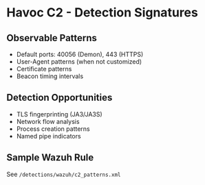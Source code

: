 ﻿# Havoc C2 - Detection Signatures

## Observable Patterns
- Default ports: 40056 (Demon), 443 (HTTPS)
- User-Agent patterns (when not customized)
- Certificate patterns
- Beacon timing intervals

## Detection Opportunities
- TLS fingerprinting (JA3/JA3S)
- Network flow analysis
- Process creation patterns
- Named pipe indicators

## Sample Wazuh Rule
See `/detections/wazuh/c2_patterns.xml`
